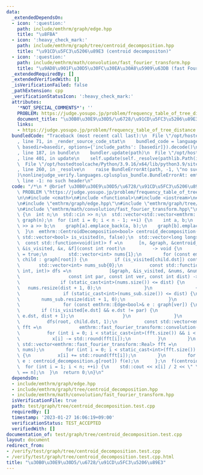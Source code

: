 ```yaml
---
data:
  _extendedDependsOn:
  - icon: ':question:'
    path: include/emthrm/graph/edge.hpp
    title: "\u8FBA"
  - icon: ':heavy_check_mark:'
    path: include/emthrm/graph/tree/centroid_decomposition.hpp
    title: "\u91CD\u5FC3\u5206\u89E3 (centroid decompositon)"
  - icon: ':question:'
    path: include/emthrm/math/convolution/fast_fourier_transform.hpp
    title: "\u9AD8\u901F\u30D5\u30FC\u30EA\u30A8\u5909\u63DB (fast Fourier transform)"
  _extendedRequiredBy: []
  _extendedVerifiedWith: []
  _isVerificationFailed: false
  _pathExtension: cpp
  _verificationStatusIcon: ':heavy_check_mark:'
  attributes:
    '*NOT_SPECIAL_COMMENTS*': ''
    PROBLEM: https://judge.yosupo.jp/problem/frequency_table_of_tree_distance
    document_title: "\u30B0\u30E9\u30D5/\u6728/\u91CD\u5FC3\u5206\u89E3"
    links:
    - https://judge.yosupo.jp/problem/frequency_table_of_tree_distance
  bundledCode: "Traceback (most recent call last):\n  File \"/opt/hostedtoolcache/Python/3.9.16/x64/lib/python3.9/site-packages/onlinejudge_verify/documentation/build.py\"\
    , line 71, in _render_source_code_stat\n    bundled_code = language.bundle(stat.path,\
    \ basedir=basedir, options={'include_paths': [basedir]}).decode()\n  File \"/opt/hostedtoolcache/Python/3.9.16/x64/lib/python3.9/site-packages/onlinejudge_verify/languages/cplusplus.py\"\
    , line 187, in bundle\n    bundler.update(path)\n  File \"/opt/hostedtoolcache/Python/3.9.16/x64/lib/python3.9/site-packages/onlinejudge_verify/languages/cplusplus_bundle.py\"\
    , line 401, in update\n    self.update(self._resolve(pathlib.Path(included), included_from=path))\n\
    \  File \"/opt/hostedtoolcache/Python/3.9.16/x64/lib/python3.9/site-packages/onlinejudge_verify/languages/cplusplus_bundle.py\"\
    , line 260, in _resolve\n    raise BundleErrorAt(path, -1, \"no such header\"\
    )\nonlinejudge_verify.languages.cplusplus_bundle.BundleErrorAt: emthrm/graph/edge.hpp:\
    \ line -1: no such header\n"
  code: "/*\n * @brief \u30B0\u30E9\u30D5/\u6728/\u91CD\u5FC3\u5206\u89E3\n */\n#define\
    \ PROBLEM \"https://judge.yosupo.jp/problem/frequency_table_of_tree_distance\"\
    \n\n#include <cmath>\n#include <functional>\n#include <iostream>\n#include <vector>\n\
    \n#include \"emthrm/graph/edge.hpp\"\n#include \"emthrm/graph/tree/centroid_decomposition.hpp\"\
    \n#include \"emthrm/math/convolution/fast_fourier_transform.hpp\"\n\nint main()\
    \ {\n  int n;\n  std::cin >> n;\n  std::vector<std::vector<emthrm::Edge<bool>>>\
    \ graph(n);\n  for (int i = 0; i < n - 1; ++i) {\n    int a, b;\n    std::cin\
    \ >> a >> b;\n    graph[a].emplace_back(a, b);\n    graph[b].emplace_back(b, a);\n\
    \  }\n  emthrm::CentroidDecomposition<bool> centroid_decomposition(graph);\n \
    \ std::vector<bool> is_visited(n, false);\n  std::vector<long long> x(n, 0);\n\
    \  const std::function<void(int)> f =\n      [n, &graph, &centroid_decomposition,\
    \ &is_visited, &x, &f](const int root)\n          -> void {\n        is_visited[root]\
    \ = true;\n        std::vector<int> nums{1};\n        for (const emthrm::Edge<bool>&\
    \ child : graph[root]) {\n          if (is_visited[child.dst]) continue;\n   \
    \       std::vector<int> nums_sub{0};\n          const std::function<void(int,\
    \ int, int)> dfs =\n              [&graph, &is_visited, &nums, &nums_sub, &dfs](\n\
    \                  const int par, const int ver, const int dist) -> void {\n \
    \               if (static_cast<int>(nums.size()) <= dist) {\n               \
    \   nums.resize(dist + 1, 0);\n                }\n                ++nums[dist];\n\
    \                if (static_cast<int>(nums_sub.size()) <= dist) {\n          \
    \        nums_sub.resize(dist + 1, 0);\n                }\n                ++nums_sub[dist];\n\
    \                for (const emthrm::Edge<bool>& e : graph[ver]) {\n          \
    \        if (!is_visited[e.dst] && e.dst != par) {\n                    dfs(ver,\
    \ e.dst, dist + 1);\n                  }\n                }\n              };\n\
    \          dfs(root, child.dst, 1);\n          const std::vector<emthrm::fast_fourier_transform::Real>\
    \ fft =\n              emthrm::fast_fourier_transform::convolution(nums_sub, nums_sub);\n\
    \          for (int i = 0; i < static_cast<int>(fft.size()) && i < n; ++i) {\n\
    \            x[i] -= std::round(fft[i]);\n          }\n        }\n        const\
    \ std::vector<emthrm::fast_fourier_transform::Real> fft =\n            emthrm::fast_fourier_transform::convolution(nums,\
    \ nums);\n        for (int i = 0; i < static_cast<int>(fft.size()) && i < n; ++i)\
    \ {\n          x[i] += std::round(fft[i]);\n        }\n        for (const int\
    \ e : centroid_decomposition.g[root]) f(e);\n      };\n  f(centroid_decomposition.root);\n\
    \  for (int i = 1; i < n; ++i) {\n    std::cout << x[i] / 2 << \" \\n\"[i + 1\
    \ == n];\n  }\n  return 0;\n}\n"
  dependsOn:
  - include/emthrm/graph/edge.hpp
  - include/emthrm/graph/tree/centroid_decomposition.hpp
  - include/emthrm/math/convolution/fast_fourier_transform.hpp
  isVerificationFile: true
  path: test/graph/tree/centroid_decomposition.test.cpp
  requiredBy: []
  timestamp: '2023-01-27 16:06:19+09:00'
  verificationStatus: TEST_ACCEPTED
  verifiedWith: []
documentation_of: test/graph/tree/centroid_decomposition.test.cpp
layout: document
redirect_from:
- /verify/test/graph/tree/centroid_decomposition.test.cpp
- /verify/test/graph/tree/centroid_decomposition.test.cpp.html
title: "\u30B0\u30E9\u30D5/\u6728/\u91CD\u5FC3\u5206\u89E3"
---
```

